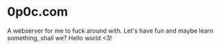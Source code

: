 # 0p0c.com

A webserver for me to fuck around with. Let's have fun and maybe learn something, shall we?
Hello world <3!
